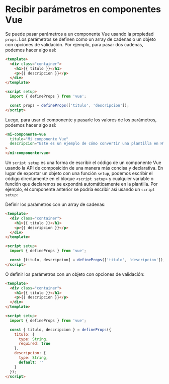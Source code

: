 # Recibir parámetros en componentes Vue

Se puede pasar parámetros a un componente Vue usando la propiedad `props`. Los parámetros se definen como un array de cadenas o un objeto con opciones de validación. Por ejemplo, para pasar dos cadenas, podemos hacer algo así:

``` html
<template>
  <div class="container">
    <h1>{{ titulo }}</h1>
    <p>{{ descripcion }}</p>
  </div>
</template>

<script setup>
  import { defineProps } from 'vue';

  const props = defineProps(['titulo', 'descripcion']);
</script>
```

Luego, para usar el componente y pasarle los valores de los parámetros, podemos hacer algo así:

``` html
<mi-componente-vue
  titulo="Mi componente Vue"
  descripcion="Este es un ejemplo de cómo convertir una plantilla en HTML con Bootstrap en un componente Vue."
>
</mi-componente-vue>
```

Un `script setup` es una forma de escribir el código de un componente Vue usando la API de composición de una manera más concisa y declarativa. En lugar de exportar un objeto con una función `setup`, podemos escribir el código directamente en el bloque `<script setup>` y cualquier variable o función que declaremos se expondrá automáticamente en la plantilla. Por ejemplo, el componente anterior se podría escribir así usando un `script setup`:

Definir los parámetros con un array de cadenas:

``` html
<template>
  <div class="container">
    <h1>{{ titulo }}</h1>
    <p>{{ descripcion }}</p>
  </div>
</template>

<script setup>
  import { defineProps } from 'vue';

  const [titulo, descripcion] = defineProps(['titulo', 'descripcion']);
</script>
```

O definir los parámetros con un objeto con opciones de validación:

``` html
<template>
  <div class="container">
    <h1>{{ titulo }}</h1>
    <p>{{ descripcion }}</p>
  </div>
</template>

<script setup>
  import { defineProps } from 'vue';

  const { titulo, descripcion } = defineProps({
    titulo: {
      type: String,
      required: true
    },
    descripcion: {
      type: String,
      default: ''
    }
  });
</script>
```

